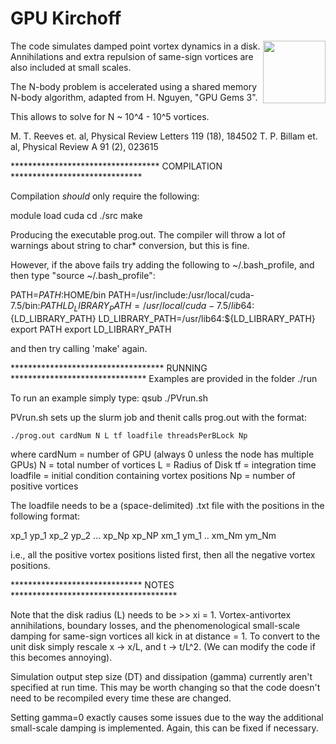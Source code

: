 # GPU Kirchoff

<img align="right" src="vortfluid.gif" width="100" height="100">

The code simulates damped point vortex dynamics in a disk. Annihilations 
and extra repulsion of same-sign vortices are also included at small 
scales. 

The N-body problem is accelerated using a shared memory N-body algorithm,
adapted from H. Nguyen, "GPU Gems 3". 

This allows to solve for N ~ 10^4 - 10^5 vortices.



M. T. Reeves et. al, Physical Review Letters 119 (18), 184502
T. P. Billam et. al, Physical Review A 91 (2), 023615

********************************** COMPILATION ******************************

Compilation *should* only require the following:

module load cuda
cd ./src
make

Producing the executable prog.out. The compiler will throw a lot of warnings
about string to char* conversion, but this is fine. 

However, if the above fails try adding the following to ~/.bash_profile, and
then type "source ~/.bash_profile":

PATH=$PATH:$HOME/bin
PATH=/usr/include:/usr/local/cuda-7.5/bin:${PATH}
LD_LIBRARY_PATH=/usr/local/cuda-7.5/lib64:${LD_LIBRARY_PATH}
LD_LIBRARY_PATH=/usr/lib64:${LD_LIBRARY_PATH}
export PATH
export LD_LIBRARY_PATH

and then try calling 'make' again.

*********************************** RUNNING *******************************
Examples are provided in the folder ./run 

To run an example simply type: qsub ./PVrun.sh 

PVrun.sh sets up the slurm job and thenit calls prog.out with the format:

    ./prog.out cardNum N L tf loadfile threadsPerBLock Np 

 where 
	cardNum = number of GPU (always 0 unless the node has multiple GPUs)
	N = total number of vortices
	L = Radius of Disk
	tf = integration time 
	loadfile = initial condition containing vortex positions
	Np = number of positive vortices

The loadfile needs to be a (space-delimited) .txt file with the positions in
the following format:

xp_1 yp_1
xp_2 yp_2
  ...
xp_Np xp_NP
xm_1 ym_1 
  .. 
xm_Nm ym_Nm

i.e., all the positive vortex positions listed first, then all the negative
vortex positions.

****************************** NOTES **************************************

Note that the disk radius (L) needs to be >> xi = 1. Vortex-antivortex 
annihilations, boundary losses, and the phenomenological small-scale 
damping for same-sign vortices all kick in at distance = 1. To convert to
the unit disk simply rescale x -> x/L, and t -> t/L^2. (We can modify the 
code if this becomes annoying). 

Simulation output step size (DT) and dissipation (gamma) currently aren't
specified at run time. This may be worth changing so that the code doesn't
need to be recompiled every time these are changed.

Setting gamma=0 exactly causes some issues due to the way the 
additional small-scale damping is implemented. Again, this can be fixed if 
necessary. 


